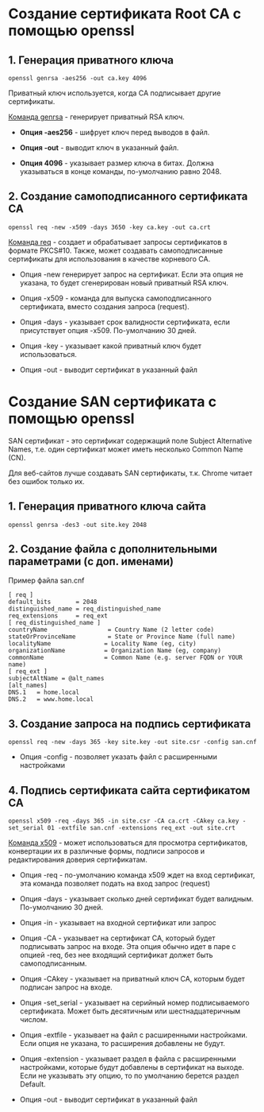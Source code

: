 # Создание сертификата Root CA с помощью openssl

## 1. Генерация приватного ключа
```
openssl genrsa -aes256 -out ca.key 4096
```
Приватный ключ используется, когда CA подписывает другие сертификаты.

[Команда genrsa](https://www.openssl.org/docs/manmaster/man1/genrsa.html) - генерирует приватный RSA ключ.

- **Опция -aes256** - шифрует ключ перед выводов в файл.

- **Опция -out** - выводит ключ в указанный файл.

- **Опция 4096** - указывает размер ключа в битах. Должна указываться в конце команды, по-умолчанию равно 2048.

## 2. Создание самоподписанного сертификата CA
```
openssl req -new -x509 -days 3650 -key ca.key -out ca.crt
```

[Команда req](https://www.openssl.org/docs/manmaster/man1/req.html) - создает и обрабатывает запросы сертификатов в формате PKCS#10. Также, может создавать самоподписанные сертификаты для использования в качестве корневого CA.

- Опция -new генерирует запрос на сертификат. Если эта опция не указана, то будет сгенерирован новый приватный RSA ключ.

- Опция -x509 - команда для выпуска самоподписанного сертификата, вместо создания запроса (request). 

- Опция -days - указывает срок валидности сертификата, если присутствует опция -x509. По-умолчанию 30 дней.

- Опция -key - указывает какой приватный ключ будет использоваться.

- Опция -out - выводит сертификат в указанный файл

# Создание SAN сертификата с помощью openssl

SAN сертификат - это сертификат содержащий поле Subject Alternative Names, т.е. один сертификат может иметь несколько Common Name (CN).

Для веб-сайтов лучше создавать SAN сертификаты, т.к. Chrome читает без ошибок только их.

## 1. Генерация приватного ключа сайта
```
openssl genrsa -des3 -out site.key 2048
```

## 2. Создание файла с дополнительными параметрами (с доп. именами)

Пример файла san.cnf
```
[ req ]
default_bits       = 2048
distinguished_name = req_distinguished_name
req_extensions     = req_ext
[ req_distinguished_name ]
countryName                 = Country Name (2 letter code)
stateOrProvinceName         = State or Province Name (full name)
localityName               = Locality Name (eg, city)
organizationName           = Organization Name (eg, company)
commonName                 = Common Name (e.g. server FQDN or YOUR name)
[ req_ext ]
subjectAltName = @alt_names
[alt_names]
DNS.1   = home.local
DNS.2   = www.home.local
```
## 3. Создание запроса на подпись сертификата
```
openssl req -new -days 365 -key site.key -out site.csr -config san.cnf
```

- Опция -config - позволяет указать файл с расширенными настройками

## 4. Подпись сертификата сайта сертификатом CA
```
openssl x509 -req -days 365 -in site.csr -CA ca.crt -CAkey ca.key -set_serial 01 -extfile san.cnf -extensions req_ext -out site.crt
```

[Команда x509](https://www.openssl.org/docs/manmaster/man1/x509.html) - может использоваться для просмотра сертификатов, конвертации их в различные формы, подписи запросов и редактирования доверия сертификатам.

- Опция -req - по-умолчанию команда x509 ждет на вход сертификат, эта команда позволяет подать на вход запрос (request)

- Опция -days - указывает сколько дней сертификат будет валидным. По-умолчанию 30 дней.

- Опция -in - указывает на входной сертификат или запрос

- Опция -CA - указывает на сертификат CA, который будет подписывать запрос на входе. Эта опция обычно идет в паре с опцией -req, без нее входящий сертификат должет быть самоподписанным.

- Опция -CAkey - указывает на приватный ключ CA, которым будет подписан запрос на входе.

- Опция -set_serial - указывает на серийный номер подписываемого сертификата. Может быть десятичным или шестнадцатеричным числом.

- Опция -extfile - указывает на файл с расширенными настройками. Если опция не указана, то расширения добавлены не будут.

- Опция -extension - указывает раздел в файла с расширенными настройками, которые будут добавлены в сертификат на выходе. Если не указывать эту опцию, то по умолчанию берется раздел Default.

- Опция -out - выводит сертификат в указанный файл